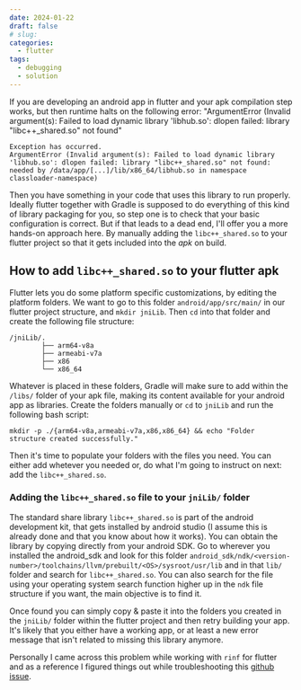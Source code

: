 ```yaml
---
date: 2024-01-22
draft: false
# slug:
categories:
  - flutter
tags:
  - debugging
  - solution
---
```


If you are developing an android app in flutter and your apk compilation step works, but then runtime halts on the following error: "ArgumentError (Invalid argument(s): Failed to load dynamic library 'libhub.so': dlopen failed: library "libc++_shared.so" not found"

<!-- more -->

```
Exception has occurred.
ArgumentError (Invalid argument(s): Failed to load dynamic library 'libhub.so': dlopen failed: library "libc++_shared.so" not found: needed by /data/app/[...]/lib/x86_64/libhub.so in namespace classloader-namespace)
```
Then you have something in your code that uses this library to run properly. Ideally flutter together with Gradle is supposed to do everything of this kind of library packaging for you, so step one is to check that your basic configuration is correct. But if that leads to a dead end, I'll offer you a more hands-on approach here. By manually adding the `libc++_shared.so` to your flutter project so that it gets included into the *apk* on build.

## How to add `libc++_shared.so` to your flutter apk
Flutter lets you do some platform specific customizations, by editing the platform folders. We want to go to this folder `android/app/src/main/` in our flutter project structure, and `mkdir jniLib`. Then `cd` into that folder and create the following file structure:
```
/jniLib/.
        ├── arm64-v8a
        ├── armeabi-v7a
        ├── x86
        └── x86_64
```
Whatever is placed in these folders, Gradle will make sure to add within the `/libs/` folder of your apk file, making its content available for your android app as libraries. Create the folders manually or `cd`  to `jniLib` and run the following bash script:
```
mkdir -p ./{arm64-v8a,armeabi-v7a,x86,x86_64} && echo "Folder structure created successfully."
```
Then it's time to populate your folders with the files you need. You can either add whetever you needed or, do what I'm going to instruct on next: add the `libc++_shared.so`.

### Adding the `libc++_shared.so` file to your `jniLib/` folder
The standard share library `libc++_shared.so` is part of the android development kit, that gets installed by android studio (I assume this is already done and that you know about how it works). You can obtain the library by copying directly from your android SDK. Go to wherever you installed the android_sdk and look for this folder `android_sdk/ndk/<version-number>/toolchains/llvm/prebuilt/<OS>/sysroot/usr/lib` and in that `lib/` folder and search for `libc++_shared.so`. You can also search for the file using your operating system search function higher up in the `ndk` file structure if you want, the main objective is to find it.

Once found you can simply copy & paste it into the folders you created in the `jniLib/` folder within the flutter project and then retry building your app. It's likely that you either have a working app, or at least a new error message that isn't related to missing this library anymore.

Personally I came across this problem while working with `rinf` for flutter and as a reference I figured things out while troubleshooting this [github issue](https://github.com/cunarist/rinf/issues/280).